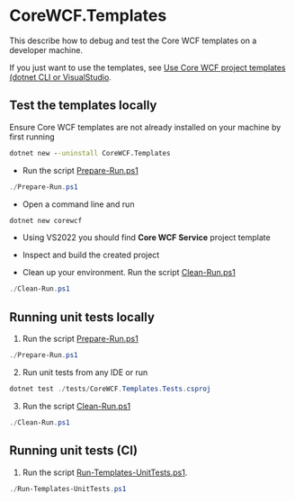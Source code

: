 # CoreWCF.Templates

This describe how to debug and test the Core WCF templates on a developer machine. 

If you just want to use the templates, see [Use Core WCF project templates (dotnet CLI or VisualStudio](./../../README.md#use-core-wcf-project-templates-dotnet-cli-or-visualstudio).

## Test the templates locally

Ensure Core WCF templates are not already installed on your machine by first running 
```cmd
dotnet new --uninstall CoreWCF.Templates
```

- Run the script [Prepare-Run.ps1](./Prepare-Run.ps1)
```powershell
./Prepare-Run.ps1
```

- Open a command line and  run

```cmd
dotnet new corewcf
```

- Using VS2022 you should find **Core WCF Service** project template

- Inspect and build the created project

- Clean up your environment. Run the script [Clean-Run.ps1](./Clean-Run.ps1)
```powershell
./Clean-Run.ps1
```

## Running unit tests locally

1. Run the script [Prepare-Run.ps1](./Prepare-Run.ps1)
```powershell
./Prepare-Run.ps1
```

2. Run unit tests from any IDE or run
```powershell
dotnet test ./tests/CoreWCF.Templates.Tests.csproj
```

3. Run the script [Clean-Run.ps1](./Clean-Run.ps1)
```powershell
./Clean-Run.ps1
```

## Running unit tests (CI)

1. Run the script [Run-Templates-UnitTests.ps1](./Run-Templates-UnitTests.ps1).
```powershell
./Run-Templates-UnitTests.ps1
```